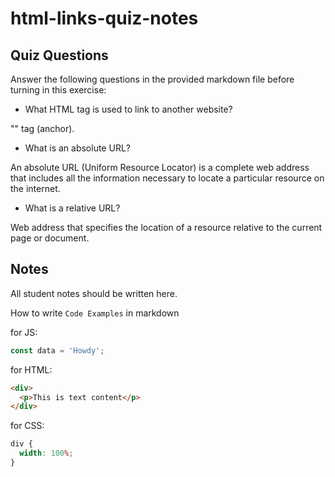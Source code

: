 # html-links-quiz-notes

## Quiz Questions

Answer the following questions in the provided markdown file before turning in this exercise:

- What HTML tag is used to link to another website?

"<a>" tag (anchor).

- What is an absolute URL?

An absolute URL (Uniform Resource Locator) is a complete web address that includes all the information necessary to locate a particular resource on the internet.

- What is a relative URL?

Web address that specifies the location of a resource relative to the current page or document.

## Notes

All student notes should be written here.

How to write `Code Examples` in markdown

for JS:

```javascript
const data = 'Howdy';
```

for HTML:

```html
<div>
  <p>This is text content</p>
</div>
```

for CSS:

```css
div {
  width: 100%;
}
```
